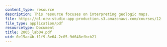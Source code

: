 ```yaml
---
content_type: resource
description: This resource focuses on interpreting geologic maps.
file: https://ol-ocw-studio-app-production.s3.amazonaws.com/courses/12-114-field-geology-i-fall-2005/0e15ac4bf1f98e642c059d648efbcb21_2005_lab04.pdf
file_type: application/pdf
resourcetype: Document
title: 2005_lab04.pdf
uid: 0e15ac4b-f1f9-8e64-2c05-9d648efbcb21
---
```

